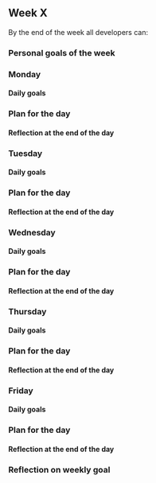## Week X

By the end of the week all developers can:

### Personal goals of the week

### Monday

#### Daily goals

### Plan for the day

#### Reflection at the end of the day

### Tuesday

#### Daily goals

### Plan for the day

#### Reflection at the end of the day

### Wednesday

#### Daily goals

### Plan for the day

#### Reflection at the end of the day

### Thursday

#### Daily goals

### Plan for the day

#### Reflection at the end of the day

### Friday

#### Daily goals

### Plan for the day

#### Reflection at the end of the day

### Reflection on weekly goal
